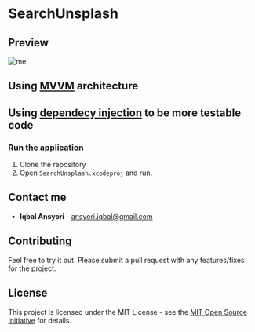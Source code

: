 # SearchUnsplash

## Preview
![me](https://github.com/iqbalansyor/SearchUnsplash/blob/main/preview.gif)

## Using [MVVM](https://www.objc.io/issues/13-architecture/mvvm/) architecture

## Using [dependecy injection](https://medium.com/ios-os-x-development/dependency-injection-in-swift-a959c6eee0ab) to be more testable code

### Run the application

1) Clone the repository
2) Open `SearchUnsplash.xcodeproj` and run.

## Contact me
* **Iqbal Ansyori** - [ansyori.iqbal@gmail.com](mailto:ansyori.iqbal@gmail.com)

## Contributing
Feel free to try it out. Please submit a pull request with any features/fixes for the project.

## License
This project is licensed under the MIT License - see the [MIT Open Source Initiative](https://opensource.org/licenses/MIT) for details.
